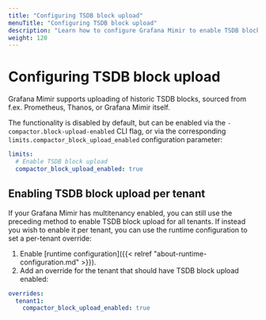 ```yaml
---
title: "Configuring TSDB block upload"
menuTitle: "Configuring TSDB block upload"
description: "Learn how to configure Grafana Mimir to enable TSDB block upload"
weight: 120
---
```


# Configuring TSDB block upload

Grafana Mimir supports uploading of historic TSDB blocks, sourced from f.ex. Prometheus, Thanos, or
Grafana Mimir itself.

The functionality is disabled by default, but can be enabled via the `-compactor.block-upload-enabled`
CLI flag, or via the corresponding `limits.compactor_block_upload_enabled` configuration parameter:

```yaml
limits:
  # Enable TSDB block upload
  compactor_block_upload_enabled: true
```

## Enabling TSDB block upload per tenant

If your Grafana Mimir has multitenancy enabled, you can still use the preceding method to enable
TSDB block upload for all tenants. If instead you wish to enable it per tenant, you can use the
runtime configuration to set a per-tenant override:

1. Enable [runtime configuration]({{< relref "about-runtime-configuration.md" >}}).
1. Add an override for the tenant that should have TSDB block upload enabled:

```yaml
overrides:
  tenant1:
    compactor_block_upload_enabled: true
```
